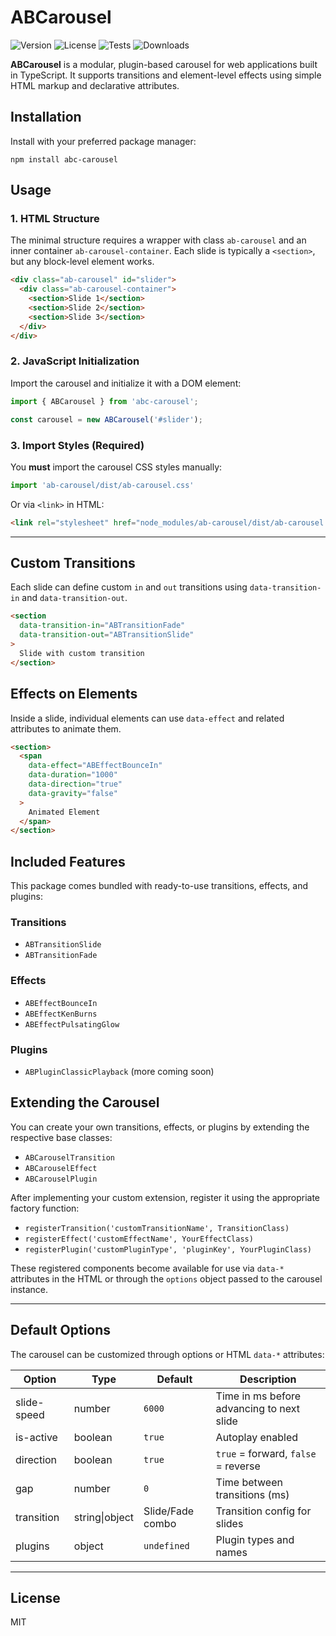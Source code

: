 # ABCarousel

![Version](https://img.shields.io/npm/v/ab-carousel?style=flat&color=success)
![License](https://img.shields.io/github/license/bedoya/ab-carousel?style=flat&color=success)
![Tests](https://img.shields.io/github/actions/workflow/status/bedoya/ab-carousel/tests.yml?label=tests&style=flat&color=success)
![Downloads](https://img.shields.io/npm/dt/ab-carousel?style=flat&color=success)

**ABCarousel** is a modular, plugin-based carousel for web applications built in TypeScript. It supports transitions and element-level effects using simple HTML markup and declarative attributes.

## Installation

Install with your preferred package manager:

```
npm install abc-carousel
```

## Usage

### 1. HTML Structure

The minimal structure requires a wrapper with class `ab-carousel` and an inner container `ab-carousel-container`. Each slide is typically a `<section>`, but any block-level element works.

```html
<div class="ab-carousel" id="slider">
  <div class="ab-carousel-container">
    <section>Slide 1</section>
    <section>Slide 2</section>
    <section>Slide 3</section>
  </div>
</div>
```

### 2. JavaScript Initialization

Import the carousel and initialize it with a DOM element:

```ts
import { ABCarousel } from 'abc-carousel';

const carousel = new ABCarousel('#slider');
```

### 3. Import Styles (Required)

You **must** import the carousel CSS styles manually:

```ts
import 'ab-carousel/dist/ab-carousel.css'
```

Or via `<link>` in HTML:

```html
<link rel="stylesheet" href="node_modules/ab-carousel/dist/ab-carousel.css" />
```

---

## Custom Transitions

Each slide can define custom `in` and `out` transitions using `data-transition-in` and `data-transition-out`.

```html
<section
  data-transition-in="ABTransitionFade"
  data-transition-out="ABTransitionSlide"
>
  Slide with custom transition
</section>
```

## Effects on Elements

Inside a slide, individual elements can use `data-effect` and related attributes to animate them.

```html
<section>
  <span
    data-effect="ABEffectBounceIn"
    data-duration="1000"
    data-direction="true"
    data-gravity="false"
  >
    Animated Element
  </span>
</section>
```

## Included Features

This package comes bundled with ready-to-use transitions, effects, and plugins:

### Transitions
- `ABTransitionSlide`
- `ABTransitionFade`

### Effects
- `ABEffectBounceIn`
- `ABEffectKenBurns`
- `ABEffectPulsatingGlow`

### Plugins
- `ABPluginClassicPlayback` (more coming soon)

## Extending the Carousel

You can create your own transitions, effects, or plugins by extending the respective base classes:

- `ABCarouselTransition`
- `ABCarouselEffect`
- `ABCarouselPlugin`

After implementing your custom extension, register it using the appropriate factory function:

- `registerTransition('customTransitionName', TransitionClass)`
- `registerEffect('customEffectName', YourEffectClass)`
- `registerPlugin('customPluginType', 'pluginKey', YourPluginClass)`

These registered components become available for use via `data-*` attributes in the HTML or through the `options` object passed to the carousel instance.

---

## Default Options

The carousel can be customized through options or HTML `data-*` attributes:

| Option             | Type       | Default     | Description                                      |
|--------------------|------------|-------------|--------------------------------------------------|
| slide-speed        | number     | `6000`      | Time in ms before advancing to next slide       |
| is-active          | boolean    | `true`      | Autoplay enabled                                |
| direction          | boolean    | `true`      | `true` = forward, `false` = reverse             |
| gap                | number     | `0`         | Time between transitions (ms)                   |
| transition         | string\|object | Slide/Fade combo | Transition config for slides            |
| plugins            | object     | `undefined` | Plugin types and names                          |

---

## License

MIT
